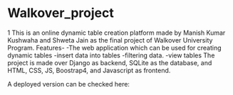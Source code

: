 # Walkover_project
1 This is an online dynamic table creation platform made by Manish Kumar Kushwaha and Shweta Jain as the final project of Walkover University Program.
Features-
-The web application which can be used for creating dynamic tables
-insert data into tables
-filtering data.
-view tables 
The project is made over Django as backend, SQLite as the database, and HTML, CSS, JS, Boostrap4, and Javascript as frontend.

A deployed version can be checked here: 
